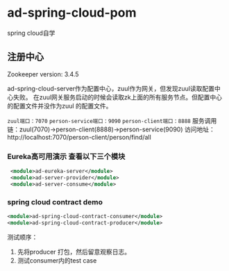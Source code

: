 # ad-spring-cloud-pom
spring cloud自学

## 注册中心
Zookeeper version: 3.4.5

ad-spring-cloud-server作为配置中心，zuul作为网关，但发现zuul读取配置中心失败。
在zuul网关服务启动的时候会读取zk上面的所有服务节点。但配置中心的配置文件并没作为zuul
的配置文件。

`zuul端口：7070`
`person-service端口：9090`
`person-client端口：8888`
服务调用链：zuul(7070)->person-client(8888)->person-service(9090)
访问地址：http://localhost:7070/person-client/person/find/all

### Eureka高可用演示 查看以下三个模块
```xml
 <module>ad-eureka-server</module>
 <module>ad-server-provider</module>
 <module>ad-server-consume</module>
```


### spring cloud contract demo
```xml
<module>ad-spring-cloud-contract-consumer</module>
<module>ad-spring-cloud-contract-producer</module>

```
测试顺序： 
1. 先将producer 打包，然后留意观察日志。
2. 测试consumer内的test case
